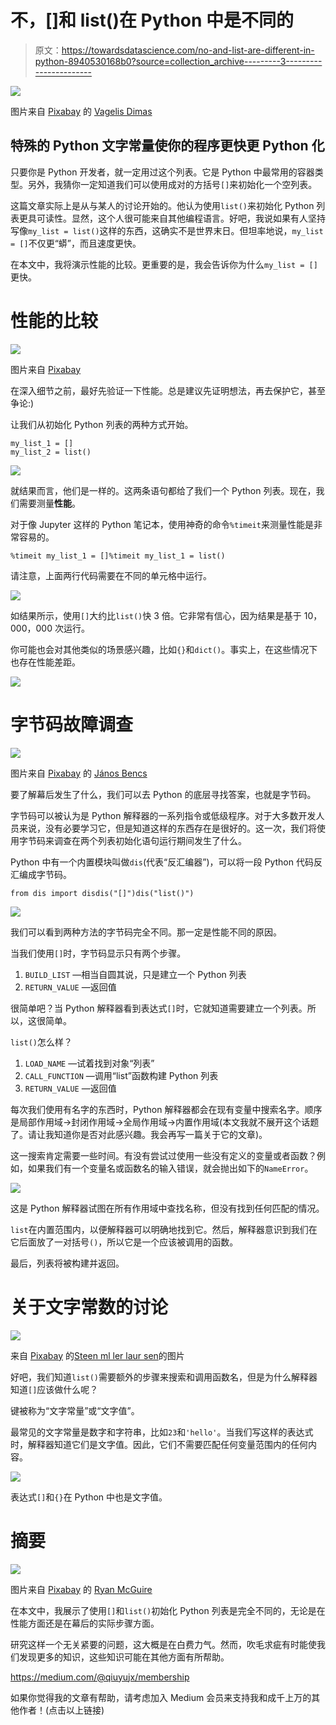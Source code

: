 # 不，[]和 list()在 Python 中是不同的

> 原文：<https://towardsdatascience.com/no-and-list-are-different-in-python-8940530168b0?source=collection_archive---------3----------------------->

![](img/9c526c1a494b1ba3ff1509ceebcfd89b.png)

图片来自 [Pixabay](https://pixabay.com/?utm_source=link-attribution&utm_medium=referral&utm_campaign=image&utm_content=4636996) 的 [Vagelis Dimas](https://pixabay.com/users/vagelisdimas-6518988/?utm_source=link-attribution&utm_medium=referral&utm_campaign=image&utm_content=4636996)

## 特殊的 Python 文字常量使你的程序更快更 Python 化

只要你是 Python 开发者，就一定用过这个列表。它是 Python 中最常用的容器类型。另外，我猜你一定知道我们可以使用成对的方括号`[]`来初始化一个空列表。

这篇文章实际上是从与某人的讨论开始的。他认为使用`list()`来初始化 Python 列表更具可读性。显然，这个人很可能来自其他编程语言。好吧，我说如果有人坚持写像`my_list = list()`这样的东西，这确实不是世界末日。但坦率地说，`my_list = []`不仅更“蟒”，而且速度更快。

在本文中，我将演示性能的比较。更重要的是，我会告诉你为什么`my_list = []`更快。

# 性能的比较

![](img/f0c9c34d7ebc0e8a21389715984c894d.png)

图片来自 [Pixabay](https://pixabay.com/?utm_source=link-attribution&utm_medium=referral&utm_campaign=image&utm_content=6518594)

在深入细节之前，最好先验证一下性能。总是建议先证明想法，再去保护它，甚至争论:)

让我们从初始化 Python 列表的两种方式开始。

```
my_list_1 = []
my_list_2 = list()
```

![](img/23e620543e2f5a62e1fe1bf7fe769231.png)

就结果而言，他们是一样的。这两条语句都给了我们一个 Python 列表。现在，我们需要测量**性能**。

对于像 Jupyter 这样的 Python 笔记本，使用神奇的命令`%timeit`来测量性能是非常容易的。

```
%timeit my_list_1 = []%timeit my_list_1 = list()
```

请注意，上面两行代码需要在不同的单元格中运行。

![](img/924985d6c5ad95002188279ddb3e8293.png)

如结果所示，使用`[]`大约比`list()`快 3 倍。它非常有信心，因为结果是基于 10，000，000 次运行。

你可能也会对其他类似的场景感兴趣，比如`{}`和`dict()`。事实上，在这些情况下也存在性能差距。

![](img/650a6cec9f5da77b24353265af98ce3d.png)

# 字节码故障调查

![](img/4aa5219ea157499f05a2b55494b4e732.png)

图片来自 [Pixabay](https://pixabay.com/?utm_source=link-attribution&utm_medium=referral&utm_campaign=image&utm_content=6517488) 的 [János Bencs](https://pixabay.com/users/bejan-3893186/?utm_source=link-attribution&utm_medium=referral&utm_campaign=image&utm_content=6517488)

要了解幕后发生了什么，我们可以去 Python 的底层寻找答案，也就是字节码。

字节码可以被认为是 Python 解释器的一系列指令或低级程序。对于大多数开发人员来说，没有必要学习它，但是知道这样的东西存在是很好的。这一次，我们将使用字节码来调查在两个列表初始化语句运行期间发生了什么。

Python 中有一个内置模块叫做`dis`(代表“反汇编器”)，可以将一段 Python 代码反汇编成字节码。

```
from dis import disdis("[]")dis("list()")
```

![](img/54a1518308e59c36f4b64d834d3a108d.png)

我们可以看到两种方法的字节码完全不同。那一定是性能不同的原因。

当我们使用`[]`时，字节码显示只有两个步骤。

1.  `BUILD_LIST` —相当自圆其说，只是建立一个 Python 列表
2.  `RETURN_VALUE` —返回值

很简单吧？当 Python 解释器看到表达式`[]`时，它就知道需要建立一个列表。所以，这很简单。

`list()`怎么样？

1.  `LOAD_NAME` —试着找到对象“列表”
2.  `CALL_FUNCTION` —调用“list”函数构建 Python 列表
3.  `RETURN_VALUE` —返回值

每次我们使用有名字的东西时，Python 解释器都会在现有变量中搜索名字。顺序是局部作用域->封闭作用域->全局作用域->内置作用域(本文我就不展开这个话题了。请让我知道你是否对此感兴趣。我会再写一篇关于它的文章)。

这一搜索肯定需要一些时间。有没有尝试过使用一些没有定义的变量或者函数？例如，如果我们有一个变量名或函数名的输入错误，就会抛出如下的`NameError`。

![](img/64b3645782224fe3044b6e432c21adfd.png)

这是 Python 解释器试图在所有作用域中查找名称，但没有找到任何匹配的情况。

`list`在内置范围内，以便解释器可以明确地找到它。然后，解释器意识到我们在它后面放了一对括号`()`，所以它是一个应该被调用的函数。

最后，列表将被构建并返回。

# 关于文字常数的讨论

![](img/a3ff1e5ad9d684e47dd233830b164500.png)

来自 [Pixabay](https://pixabay.com/?utm_source=link-attribution&utm_medium=referral&utm_campaign=image&utm_content=971774) 的[Steen ml ler laur sen](https://pixabay.com/users/steenml-856823/?utm_source=link-attribution&utm_medium=referral&utm_campaign=image&utm_content=971774)的图片

好吧，我们知道`list()`需要额外的步骤来搜索和调用函数名，但是为什么解释器知道`[]`应该做什么呢？

键被称为“文字常量”或“文字值”。

最常见的文字常量是数字和字符串，比如`23`和`'hello'`。当我们写这样的表达式时，解释器知道它们是文字值。因此，它们不需要匹配任何变量范围内的任何内容。

![](img/1d035692b70b7f7ceacf4742f881646a.png)

表达式`[]`和`{}`在 Python 中也是文字值。

# 摘要

![](img/f2b13f4e9f40fd434ed5b463d68996bf.png)

图片来自 [Pixabay](https://pixabay.com/?utm_source=link-attribution&utm_medium=referral&utm_campaign=image&utm_content=586185) 的 [Ryan McGuire](https://pixabay.com/users/ryanmcguire-123690/?utm_source=link-attribution&utm_medium=referral&utm_campaign=image&utm_content=586185)

在本文中，我展示了使用`[]`和`list()`初始化 Python 列表是完全不同的，无论是在性能方面还是在幕后的实际步骤方面。

研究这样一个无关紧要的问题，这大概是在白费力气。然而，吹毛求疵有时能使我们发现更多的知识，这些知识可能在其他方面有所帮助。

<https://medium.com/@qiuyujx/membership>  

如果你觉得我的文章有帮助，请考虑加入 Medium 会员来支持我和成千上万的其他作者！(点击以上链接)